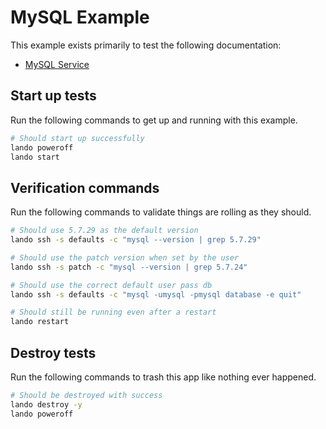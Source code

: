 MySQL Example
=============

This example exists primarily to test the following documentation:

* [MySQL Service](https://docs.devwithlando.io/tutorials/mysql.html)

Start up tests
--------------

Run the following commands to get up and running with this example.

```bash
# Should start up successfully
lando poweroff
lando start
```

Verification commands
---------------------

Run the following commands to validate things are rolling as they should.

```bash
# Should use 5.7.29 as the default version
lando ssh -s defaults -c "mysql --version | grep 5.7.29"

# Should use the patch version when set by the user
lando ssh -s patch -c "mysql --version | grep 5.7.24"

# Should use the correct default user pass db
lando ssh -s defaults -c "mysql -umysql -pmysql database -e quit"

# Should still be running even after a restart
lando restart
```

Destroy tests
-------------

Run the following commands to trash this app like nothing ever happened.

```bash
# Should be destroyed with success
lando destroy -y
lando poweroff
```
